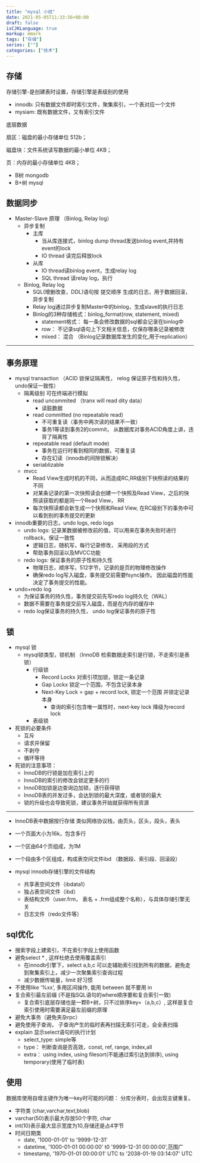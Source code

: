 ```yaml
---
title: "mysql 小结"
date: 2021-05-05T11:33:56+08:00
draft: false
isCJKLanguage: true
markup: mmark
tags: ["存储"]
series: [""]
categories: ["技术"]
---
```


## 存储

存储引擎-是创建表时设置，存储引擎是表级别的使用
+ innodb: 只有数据文件即时索引文件，聚集索引，一个表对应一个文件
+ mysiam: 既有数据文件，又有索引文件

底层数据

扇区：磁盘的最小存储单位 512b；

磁盘块：文件系统读写数据的最小单位 4KB；

页：内存的最小存储单位 4KB；

+ B树 mongodb
+ B+树 mysql


## 数据同步

+ Master-Slave 原理 （Binlog, Relay log）
	+ 异步复制
		+ 主库
			+ 当从库连接式，binlog dump thread发送binlog event,并持有event的lock
			+ IO thread 读完后释放lock 	 
		+ 从库
			+ IO thread读binlog event，生成relay log
			+ SQL thread 读relay log，执行
	+ Binlog, Relay log
		+ SQL(增删改查，DDL)语句按 提交顺序 生成的日志，用于数据回滚，异步复制
		+ Relay log通过异步复制Master中的binlog，生成slave的执行日志
		+ Binlog的3种存储格式：binlog_format(row, statement, mixed)
			+ statement格式： 每一条会修改数据的sql都会记录在binlog中
			+ row： 不记录sql语句上下文相关信息，仅保存哪条记录被修改
			+ mixed： 混合	（Binlog记录数据库发生的变化,用于replication）
---


## 事务原理


+ mysql transaction （ACID 锁保证隔离性， relog 保证原子性和持久性， undo保证一致性）
	+ 隔离级别 可在终端进行模拟
		+ read uncommited （tranx will read dity data）
			+ 读脏数据
		+ read committed (no repeatable read)
			+ 不可重复读（事务中两次读的结果不一致）
			+ 事务1等读到事务2的commit， 从数据库对事务ACID角度上讲，违背了隔离性
		+ repeatable read (default mode)
			+ 事务在运行时看到相同的数据，可重复读
			+ 存在幻读（innodb的间隙锁解决）
		+ seriablizable
	+ mvcc
    	+ Read View生成时机的不同，从而造成RC,RR级别下快照读的结果的不同
    	+ 对某条记录的第一次快照读会创建一个快照及Read View，之后的快照读获取的都是同一个Read View， RR
    	+ 每次快照读都会新生成一个快照和Read View, 在RC级别下的事务中可以看到别的事务提交的更新
+ innodb重要的日志，undo logs, redo logs
	+ undo logs: 记录某数据被修改前的值，可以用来在事务失败时进行rollback，保证一致性
		+ 逻辑日志，随机写，每行记录修改， 采用段的方式
		+ 帮助事务回滚以及MVCC功能 
	+ redo logs: 保证事务的原子性和持久性
		+ 物理日志，顺序写，512字节，记录的是页的物理修改操作
		+ 确保redo log写入磁盘，事务提交前需要fsync操作。 因此磁盘的性能决定了事务提交的性能。
+ undo+redo log
	+ 为保证事务的持久性，事务提交前先写redo log持久化（WAL）
	+ 数据不需要在事务提交前写入磁盘，而是在内存的缓存中
	+ redo log保证事务的持久性， undo log保证事务的原子性

## 锁

+ mysql 锁
	+ mysql锁类型，锁机制 （InnoDB 检索数据走索引是行锁，不走索引是表锁）
		+ 行级锁
			+ Record Lockx 对索引项加锁，锁定一条记录
			+ Gap Lockx 锁定一个范围，不包含记录本身
			+ Next-Key Lock = gap + record lock, 锁定一个范围 并锁定记录本身
				+ 查询的索引包含唯一属性时，next-key lock 降级为record lock
		+ 表级锁
+ 死锁的必要条件
	+ 互斥
	+ 请求并保留
	+ 不剥夺
	+ 循环等待
+ 死锁的注意事项：
	+ InnoDB的行锁是加在索引上的
	+ InnoDB的索引的修改会锁定更多的行
	+ InnoDB加锁是边查询边加锁，逐行获得锁
	+ InnoDB表的并发过多，会达到锁的最大深度，或者锁的最大
	+ 锁的升级也会导致死锁，建议事务开始就获得所有资源

---
+ InnoDB表中数据按行存储 类似网络协议栈，由页头，区头，段头，表头
+ 一个页面大小为16k，包含多行
+ 一个区由64个页组成，为1M
+ 一个段由多个区组成，构成表空间文件ibd （数据段、索引段、回滚段）

+ mysql innodb存储引擎的文件结构
	+ 共享表空间文件（ibdata1）
	+ 独占表空间文件（ibd）
	+ 表结构文件（user.frm， 表名 + .frm组成整个名称），与具体存储引擎无关
	+ 日志文件（redo文件等）

## sql优化

+ 搜索字段上建索引，不在索引字段上使用函数
+ 避免select * ,  这样杜绝去使用覆盖索引
	+ 在innodb引擎下，select a,b,c 可以走辅助索引找到所有的数据，避免走到聚集索引上，减少一次聚集索引查询过程
	+ 减少数据传输量，limit 好习惯
+ 不使用like ‘%xx’, 多用区间操作, 能用 between 就不要用 in 	
+ 复合索引最左前缀 (不是指SQL语句的where顺序要和复合索引一致)
	+ 复合索引底层存储也是一颗B+树，只不过排序key=（a,b,c）, 这样是复合索引使用时需要满足最左前缀的原理
+ 避免大事务（避免夹杂rpc）
+ 避免使用子查询， 子查询产生的临时表再扫描无索引可走，会全表扫描
+ explain 显示select语句的执行计划
	+ select_type: simple等
	+ type： 判断查询是否高效，const, ref, range, index,all
	+ extra： using index, using filesort(不能通过索引达到排序), using temporary(使用了临时表)

## 使用

数据库使用自增主键作为唯一key时可能的问题： 分库分表时，会出现主键重复。

+	字符类 (char,varchar,text,blob)
  + varchar(50)表示最大存放50个字符, char
  + int(10)表示最大显示宽度为10,存储还是占4字节
+ 时间日期类
  + date, '1000-01-01' to '9999-12-31'
  + datetime, '1000-01-01 00:00:00' t0 '9999-12-31 00:00:00',范围广
  + timestamp, '1970-01-01 00:00:01' UTC to '2038-01-19 03:14:07' UTC
